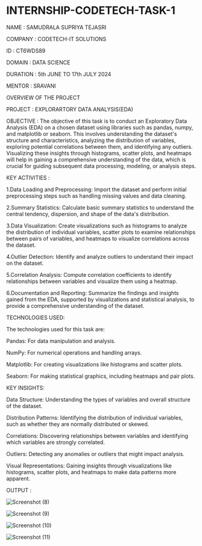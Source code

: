 # INTERNSHIP-CODETECH-TASK-1

NAME : SAMUDRALA SUPRIYA TEJASRI

COMPANY : CODETECH-IT SOLUTIONS

ID : CT6WDS89

DOMAIN : DATA SCIENCE

DURATION : 5th JUNE TO 17th JULY 2024

MENTOR : SRAVANI

OVERVIEW OF THE PROJECT

PROJECT : EXPLORARTORY DATA ANALYSIS(EDA)

OBJECTIVE :
The objective of this task is to conduct an Exploratory Data Analysis (EDA) on a chosen dataset using libraries such as pandas, numpy, and matplotlib or seaborn. This involves understanding the dataset's structure and characteristics, analyzing the distribution of variables, exploring potential correlations between them, and identifying any outliers. Visualizing these insights through histograms, scatter plots, and heatmaps will help in gaining a comprehensive understanding of the data, which is crucial for guiding subsequent data processing, modeling, or analysis steps. 

KEY ACTIVITIES :

1.Data Loading and Preprocessing: Import the dataset and perform initial preprocessing steps such as handling missing values and data cleaning.

2.Summary Statistics: Calculate basic summary statistics to understand the central tendency, dispersion, and shape of the data's distribution.

3.Data Visualization: Create visualizations such as histograms to analyze the distribution of individual variables, scatter plots to examine relationships between pairs of variables, and heatmaps to visualize correlations across the dataset.

4.Outlier Detection: Identify and analyze outliers to understand their impact on the dataset.

5.Correlation Analysis: Compute correlation coefficients to identify relationships between variables and visualize them using a heatmap.

6.Documentation and Reporting: Summarize the findings and insights gained from the EDA, supported by visualizations and statistical analysis, to provide a comprehensive understanding of the dataset.

TECHNOLOGIES USED:

The technologies used for this task are:

Pandas: For data manipulation and analysis.

NumPy: For numerical operations and handling arrays.

Matplotlib: For creating visualizations like histograms and scatter plots.

Seaborn: For making statistical graphics, including heatmaps and pair plots.

KEY INSIGHTS:

Data Structure: Understanding the types of variables and overall structure of the dataset.

Distribution Patterns: Identifying the distribution of individual variables, such as whether they are normally distributed or skewed.

Correlations: Discovering relationships between variables and identifying which variables are strongly correlated.

Outliers: Detecting any anomalies or outliers that might impact analysis.

Visual Representations: Gaining insights through visualizations like histograms, scatter plots, and heatmaps to make data patterns more apparent.

OUTPUT :

![Screenshot (8)](https://github.com/05-05-2004/INTERNSHIP-CODETECH-TASK-1/assets/169070031/5bb14a53-1fd9-441d-8e5f-761a678bb9b3)

![Screenshot (9)](https://github.com/05-05-2004/INTERNSHIP-CODETECH-TASK-1/assets/169070031/c7e10b2d-7d65-4a66-98e9-c20aceeed1a8)

![Screenshot (10)](https://github.com/05-05-2004/INTERNSHIP-CODETECH-TASK-1/assets/169070031/2b03fc45-9de9-40b7-8260-ca8d46153d5b)

![Screenshot (11)](https://github.com/05-05-2004/INTERNSHIP-CODETECH-TASK-1/assets/169070031/7f7262fe-9011-43dd-859e-fee31cbc7324)





